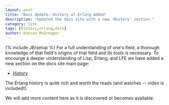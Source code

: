 ```yaml
---
layout: post
title: "Docs Update: History of Erlang Added"
description: "Updated the docs site with a new 'History' section."
category: site
tags: [history,erlang,docs]
author: Duncan McGreggor
---
```

{% include JB/setup %}
For a full understanding of one's field, a thorough knowledge of that field's
origins of that field and its tools is necessary. To encourge a deeper
understanding of Lisp, Erlang, and LFE we have added a new section on the docs
site main page:

 * <a href="http://docs.lfe.io/#History">History</a>

The Erlang history is quite rich and worth the reads (and watches -- video is
included!).

We will add more content here as it is discovered or becomes available.
